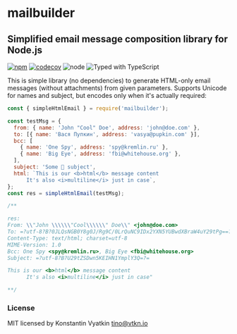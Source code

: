 # mailbuilder

## Simplified email message composition library for Node.js

[![npm](https://img.shields.io/npm/v/mailbuilder.svg)](https://www.npmjs.com/package/mailbuilder) [![codecov](https://codecov.io/gh/tinovyatkin/mailbuilder/branch/master/graph/badge.svg)](https://codecov.io/gh/tinovyatkin/mailbuilder) ![node](https://img.shields.io/node/v/mailbuilder.svg) ![Typed with TypeScript](https://camo.githubusercontent.com/41c68e9f29c6caccc084e5a147e0abd5f392d9bc/68747470733a2f2f62616467656e2e6e65742f62616467652f547970655363726970742f7374726963742532302546302539462539322541412f626c7565)

This is simple library (no dependencies) to generate HTML-only email messages (without attachments) from given parameters. Supports Unicode for names and subject, but encodes only when it's actually required:

```js
const { simpleHtmlEmail } = require('mailbuilder');

const testMsg = {
  from: { name: 'John "Cool" Doe', address: 'john@doe.com' },
  to: [{ name: 'Вася Пупкин', address: 'vasya@pupkin.com' }],
  bcc: [
    { name: 'One Spy', address: 'spy@kremlin.ru' },
    { name: 'Big Eye', address: 'fbi@whitehouse.org' },
  ],
  subject: 'Some 💄 subject',
  html: `This is our <b>html</b> message content
      It's also <i>multiline</i> just in case`,
};
const res = simpleHtmlEmail(testMsg);

/**

res:
From: \\"John \\\\\\"Cool\\\\\\" Doe\\" <john@doe.com>
To: =?utf-8?B?0JLQsNGB0Y8g0J/Rg9C/0LrQuNC9IDx2YXN5YUBwdXBraW4uY29tPg==?=
Content-Type: text/html; charset=utf-8
MIME-Version: 1.0
Bcc: One Spy <spy@kremlin.ru>, Big Eye <fbi@whitehouse.org>
Subject: =?utf-8?B?U29tZSDwn5KEIHN1YmplY3Q=?=

This is our <b>html</b> message content
      It's also <i>multiline</i> just in case"

**/
```

### License

MIT licensed by Konstantin Vyatkin <tino@vtkn.io>
